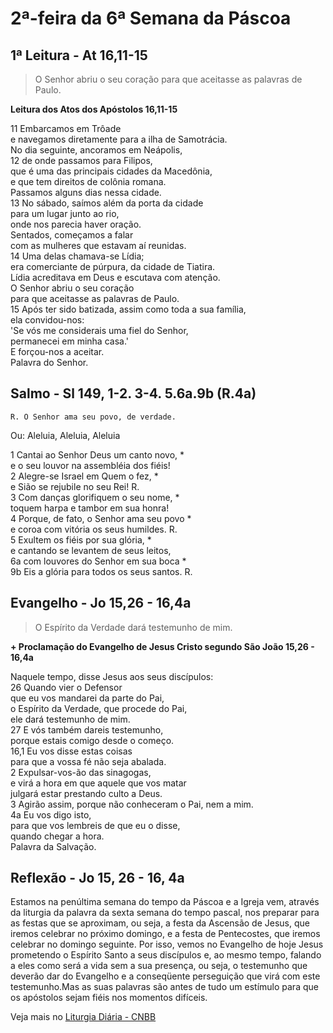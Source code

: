 # 2ª-feira da 6ª Semana da Páscoa

## 1ª Leitura - At 16,11-15

> O Senhor abriu o seu coração para que aceitasse as palavras de Paulo.

**Leitura dos Atos dos Apóstolos 16,11-15**

11 Embarcamos em Trôade   
 e navegamos diretamente para a ilha de Samotrácia.   
 No dia seguinte, ancoramos em Neápolis,    
12 de onde passamos para Filipos,   
 que é uma das principais cidades da Macedônia,   
 e que tem direitos de colônia romana.   
 Passamos alguns dias nessa cidade.    
13 No sábado, saímos além da porta da cidade   
 para um lugar junto ao rio,   
 onde nos parecia haver oração.   
 Sentados, começamos a falar   
 com as mulheres que estavam aí reunidas.    
14 Uma delas chamava-se Lídia;   
 era comerciante de púrpura, da cidade de Tiatira.   
 Lídia acreditava em Deus e escutava com atenção.   
 O Senhor abriu o seu coração   
 para que aceitasse as palavras de Paulo.    
15 Após ter sido batizada, assim como toda a sua família,   
 ela convidou-nos:   
 'Se vós me considerais uma fiel do Senhor,   
 permanecei em minha casa.'   
 E forçou-nos a aceitar.   
 Palavra do Senhor.

## Salmo - Sl 149, 1-2. 3-4. 5.6a.9b (R.4a)

`R. O Senhor ama seu povo, de verdade.`

Ou: Aleluia, Aleluia, Aleluia   

1 Cantai ao Senhor Deus um canto novo, *   
 e o seu louvor na assembléia dos fiéis!    
2 Alegre-se Israel em Quem o fez, *   
 e Sião se rejubile no seu Rei! R.    
3 Com danças glorifiquem o seu nome, *   
 toquem harpa e tambor em sua honra!    
4 Porque, de fato, o Senhor ama seu povo *   
 e coroa com vitória os seus humildes. R.    
5 Exultem os fiéis por sua glória, *   
 e cantando se levantem de seus leitos,    
6a com louvores do Senhor em sua boca *    
9b Eis a glória para todos os seus santos. R.

## Evangelho - Jo 15,26 - 16,4a

> O Espírito da Verdade dará testemunho de mim.

**+ Proclamação do Evangelho de Jesus Cristo segundo São João 15,26 - 16,4a**

Naquele tempo, disse Jesus aos seus discípulos:    
26 Quando vier o Defensor   
 que eu vos mandarei da parte do Pai,   
 o Espírito da Verdade, que procede do Pai,   
 ele dará testemunho de mim.    
27 E vós também dareis testemunho,   
 porque estais comigo desde o começo.    
16,1 Eu vos disse estas coisas    
 para que a vossa fé não seja abalada.     
2 Expulsar-vos-ão das sinagogas,    
 e virá a hora em que aquele que vos matar   
 julgará estar prestando culto a Deus.     
3 Agirão assim, porque não conheceram o Pai, nem a mim.     
4a Eu vos digo isto,   
 para que vos lembreis de que eu o disse,    
 quando chegar a hora.    
 Palavra da Salvação.

## Reflexão - Jo 15, 26 - 16, 4a

Estamos na penúltima semana do tempo da Páscoa e a Igreja vem, através da liturgia da palavra da sexta semana do tempo pascal, nos preparar para as festas que se aproximam, ou seja, a festa da Ascensão de Jesus, que iremos celebrar no próximo domingo, e a festa de Pentecostes, que iremos celebrar no domingo seguinte. Por isso, vemos no Evangelho de hoje Jesus prometendo o Espírito Santo a seus discípulos e, ao mesmo tempo, falando a eles como será a vida sem a sua presença, ou seja, o testemunho que deverão dar do Evangelho e a conseqüente perseguição que virá com este testemunho.Mas as suas palavras são antes de tudo um estímulo para que os apóstolos sejam fiéis nos momentos difíceis.

Veja mais no [Liturgia Diária - CNBB](http://liturgiadiaria.cnbb.org.br/app/user/user/UserView.php?ano=2017&mes=5&dia=22)